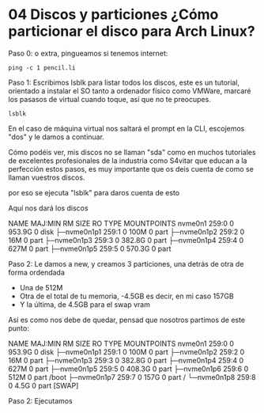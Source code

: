 # 04 Discos y particiones ¿Cómo particionar el disco para Arch Linux?

Paso 0: o extra, pingueamos si tenemos internet:

    ping -c 1 pencil.li

Paso 1: Escribimos lsblk para listar todos los discos, este es un tutorial, orientado a instalar el SO tanto a ordenador físico como VMWare, marcaré los pasasos de virtual cuando toque, así que no te preocupes.

    lsblk
    
En el caso de máquina virtual nos saltará el prompt en la CLI, escojemos "dos" y le damos a continuar.

Cómo podéis ver, mis discos no se llaman "sda" como en muchos tutoriales de excelentes profesionales de la industria como S4vitar que educan a la perfección estos pasos, es muy importante que os deis cuenta de como se llaman vuestros discos.

por eso se ejecuta "lsblk" para daros cuenta de esto

Aquí nos dará los discos

NAME        MAJ:MIN RM   SIZE RO TYPE MOUNTPOINTS
nvme0n1     259:0    0 953.9G  0 disk 
├─nvme0n1p1 259:1    0   100M  0 part 
├─nvme0n1p2 259:2    0    16M  0 part 
├─nvme0n1p3 259:3    0 382.8G  0 part 
├─nvme0n1p4 259:4    0   627M  0 part 
├─nvme0n1p5 259:5    0 570.3G  0 part 

Paso 2: Le damos a new, y creamos 3 particiones, una detrás de otra de forma ordendada

  - Una de 512M
  - Otra de el total de tu memoria, -4.5GB es decir, en mi caso 157GB
  - Y la última, de 4.5GB para el swap vram

Así es como nos debe de quedar, pensad que nosotros partimos de este punto:

NAME        MAJ:MIN RM   SIZE RO TYPE MOUNTPOINTS
nvme0n1     259:0    0 953.9G  0 disk 
├─nvme0n1p1 259:1    0   100M  0 part 
├─nvme0n1p2 259:2    0    16M  0 part 
├─nvme0n1p3 259:3    0 382.8G  0 part 
├─nvme0n1p4 259:4    0   627M  0 part 
├─nvme0n1p5 259:5    0 408.3G  0 part 
├─nvme0n1p6 259:6    0   512M  0 part /boot
├─nvme0n1p7 259:7    0   157G  0 part /
└─nvme0n1p8 259:8    0   4.5G  0 part [SWAP]

Paso 2: Ejecutamos 
